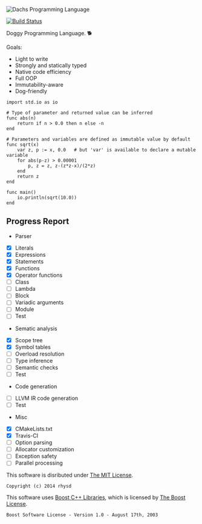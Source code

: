 ![Dachs Programming Language](https://raw.githubusercontent.com/rhysd/Dachs/master/misc/dachs-logo.jpg)

[![Build Status](https://travis-ci.org/rhysd/Dachs.svg?branch=master)](https://travis-ci.org/rhysd/Dachs)

Doggy Programming Language. :dog2:

Goals:
- Light to write
- Strongly and statically typed
- Native code efficiency
- Full OOP
- Immutability-aware
- Dog-friendly

```
import std.io as io

# Type of parameter and returned value can be inferred
func abs(n)
    return if n > 0.0 then n else -n
end

# Parameters and variables are defined as immutable value by default
func sqrt(x)
    var z, p := x, 0.0   # but 'var' is available to declare a mutable variable
    for abs(p-z) > 0.00001
        p, z = z, z-(z*z-x)/(2*z)
    end
    return z
end

func main()
    io.println(sqrt(10.0))
end
```

## Progress Report

-  Parser
  - [x] Literals
  - [x] Expressions
  - [x] Statements
  - [x] Functions
  - [x] Operator functions
  - [ ] Class
  - [ ] Lambda
  - [ ] Block
  - [ ] Variadic arguments
  - [ ] Module
  - [ ] Test

-  Sematic analysis
  - [x] Scope tree
  - [x] Symbol tables
  - [ ] Overload resolution
  - [ ] Type inference
  - [ ] Semantic checks
  - [ ] Test

-  Code generation
  - [ ] LLVM IR code generation
  - [ ] Test

-  Misc
  - [x] CMakeLists.txt
  - [x] Travis-CI
  - [ ] Option parsing
  - [ ] Allocator customization
  - [ ] Exception safety
  - [ ] Parallel processing

This software is disributed under [The MIT License](http://opensource.org/licenses/MIT).

    Copyright (c) 2014 rhysd

This software uses [Boost C++ Libraries](http://www.boost.org/), which is licensed by [The Boost License](http://www.boost.org/users/license.html).

    Boost Software License - Version 1.0 - August 17th, 2003
